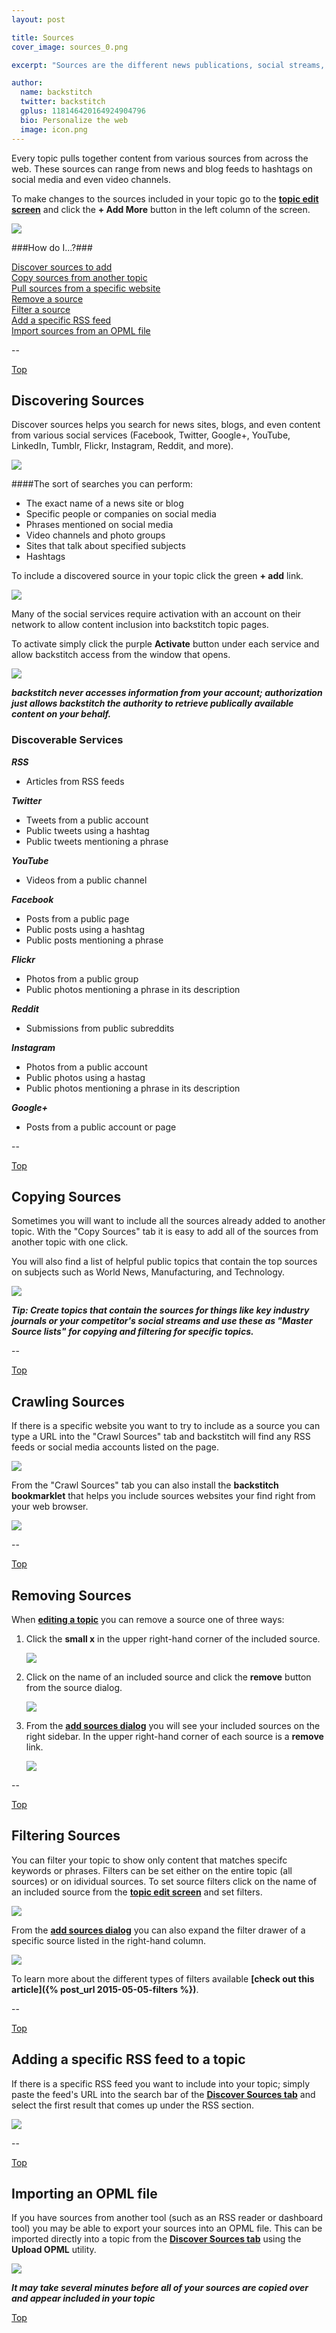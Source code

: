 ```yaml
---
layout: post

title: Sources
cover_image: sources_0.png

excerpt: "Sources are the different news publications, social streams, video channels, and more that your topic selects content from."

author:
  name: backstitch
  twitter: backstitch
  gplus: 118146420164924904796 
  bio: Personalize the web
  image: icon.png
---
```


Every topic pulls together content from various sources from across the web.  These sources can range from news and blog feeds to hashtags on social media and even video channels.  

To make changes to the sources included in your topic go to the <a href="/2015/05/19/topics/#EditingTopics" target="_blank"><b>topic edit screen</b></a> and click the **+ Add More** button in the left column of the screen.

<div class="full zoomable"><img src="/images/edit_topic_2.png"></div>

<a name='Top'></a>
###How do I...?###

[Discover sources to add](#DiscoverSources)<br />
[Copy sources from another topic](#CopySources)<br />
[Pull sources from a specific website](#CrawlSources)<br />
[Remove a source](#RemoveSources)<br />
[Filter a source](#FilterSources)<br />
[Add a specific RSS feed](#AddRssFeed)<br />
[Import sources from an OPML file](#ImportOPMLFile)<br />

--

<a name='DiscoverSources'></a>

[Top](#Top)<br />
## Discovering Sources

Discover sources helps you search for news sites, blogs, and even content from various social services (Facebook, Twitter, Google+, YouTube, LinkedIn, Tumblr, Flickr, Instagram, Reddit, and more).

<div class="full zoomable"><img src="/images/discover_sources_0.png"></div>

####The sort of searches you can perform:
- The exact name of a news site or blog
- Specific people or companies on social media
- Phrases mentioned on social media
- Video channels and photo groups
- Sites that talk about specified subjects
- Hashtags

To include a discovered source in your topic click the green **+ add** link.

<div class="full zoomable"><img src="/images/discover_sources_1.png"></div>

Many of the social services require activation with an account on their network to allow content inclusion into backstitch topic pages.  

To activate simply click the purple **Activate** button under each service and allow backstitch access from the window that opens.

<div class="full zoomable"><img src="/images/authenticate_discover.png"></div>

***backstitch never accesses information from your account; authorization just allows backstitch the authority to retrieve publically available content on your behalf.***


### Discoverable Services

***RSS***

- Articles from RSS feeds

***Twitter***

- Tweets from a public account
- Public tweets using a hashtag
- Public tweets mentioning a phrase

***YouTube***

- Videos from a public channel

***Facebook***

- Posts from a public page
- Public posts using a hashtag
- Public posts mentioning a phrase

***Flickr***

- Photos from a public group
- Public photos mentioning a phrase in its description

***Reddit***

- Submissions from public subreddits

***Instagram***

- Photos from a public account
- Public photos using a hastag
- Public photos mentioning a phrase in its description

***Google+***

- Posts from a public account or page

--

<a name='CopySources'></a>

[Top](#Top)<br />
## Copying Sources

Sometimes you will want to include all the sources already added to another topic.  With the "Copy Sources" tab it is easy to add all of the sources from another topic with one click.  

You will also find a list of helpful public topics that contain the top sources on subjects such as World News, Manufacturing, and Technology.

<div class="full zoomable"><img src="/images/copy_sources_0.png"></div>

***Tip: Create topics that contain the sources for things like key industry journals or your competitor's social streams and use these as "Master Source lists" for copying and filtering for specific topics.***

--

<a name='CrawlSources'></a>

[Top](#Top)<br />
## Crawling Sources

If there is a specific website you want to try to include as a source you can type a URL into the "Crawl Sources" tab and backstitch will find any RSS feeds or social media accounts listed on the page.

<div class="full zoomable"><img src="/images/crawl_sources_0.png"></div>

From the "Crawl Sources" tab you can also install the **backstitch bookmarklet** that helps you include sources websites your find right from your web browser.

<div class="full zoomable"><img src="/images/crawl_sources_1.png"></div>

--

<a name='RemoveSources'></a>

[Top](#Top)<br />
## Removing Sources
 When <a href="/2015/05/19/topics/#EditingTopics" target="_blank"><b>editing a topic</b></a> you can remove a source one of three ways:
 
 1. Click the **small x** in the upper right-hand corner of the included source. <div class="full zoomable"><img src="/images/edit_topic_3.png"></div> 
 2. Click on the name of an included source and click the **remove** button from the source dialog. <div class="full zoomable"><img src="/images/remove_sources_0.png"></div>
 
 3. From the **[add sources dialog](#DiscoverSources)** you will see your included sources on the right sidebar.  In the upper right-hand corner of each source is a **remove** link. <div class="full zoomable"><img src="/images/remove_sources_1.png"></div>

--

<a name='FilterSources'></a>

[Top](#Top)<br />
## Filtering Sources

You can filter your topic to show only content that matches specifc keywords or phrases.  Filters can be set either on the entire topic (all sources) or on idividual sources.  To set source filters click on the name of an included source from the <a href="/2015/05/19/topics/#EditingTopics" target="_blank"><b>topic edit screen</b></a> and set filters.

<div class="full zoomable"><img src="/images/filter_sources_0.png"></div>

From the **[add sources dialog](#DiscoverSources)** you can also expand the filter drawer of a specific source listed in the right-hand column.

<div class="full zoomable"><img src="/images/filter_sources_1.png"></div>

To learn more about the different types of filters available **[check out this article]({% post_url 2015-05-05-filters %})**.

--

<a name='AddRssFeed'></a>

[Top](#Top)<br />
## Adding a specific RSS feed to a topic

If there is a specific RSS feed you want to include into your topic; simply paste the feed's URL into the search bar of the **[Discover Sources tab](#DiscoverSources)** and select the first result that comes up under the RSS section.

<div class="full zoomable"><img src="/images/rss_sources.png"></div>

--

<a name='ImportOPMLFile'></a>

[Top](#Top)<br />
## Importing an OPML file

If you have sources from another tool (such as an RSS reader or dashboard tool) you may be able to export your sources into an OPML file.  This can be imported directly into a topic from the **[Discover Sources tab](#DiscoverSources)** using the **Upload OPML** utility.

<div class="full zoomable"><img src="/images/opml_sources.png"></div>

***It may take several minutes before all of your sources are copied over and appear included in your topic***

[Top](#Top)<br />  
